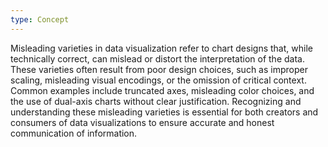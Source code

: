```yaml
---
type: Concept
---
```


Misleading varieties in data visualization refer to chart designs that, while technically correct, can mislead or distort the interpretation of the data. These varieties often result from poor design choices, such as improper scaling, misleading visual encodings, or the omission of critical context. Common examples include truncated axes, misleading color choices, and the use of dual-axis charts without clear justification. Recognizing and understanding these misleading varieties is essential for both creators and consumers of data visualizations to ensure accurate and honest communication of information.